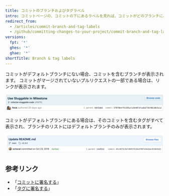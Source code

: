 ```yaml
---
title: コミットのブランチおよびタグラベル
intro: コミットページの、コミットの下にあるラベルを見れば、コミットがどのブランチにあるか簡単に分かります。
redirect_from:
  - /articles/commit-branch-and-tag-labels
  - /github/committing-changes-to-your-project/commit-branch-and-tag-labels
versions:
  fpt: '*'
  ghes: '*'
  ghae: '*'
shortTitle: Branch & tag labels
---
```


コミットがデフォルトブランチにない場合、コミットを含むブランチが表示されます。 コミットがマージされていないプルリクエストの一部である場合は、リンクが表示されます。

![コミットブランチのラベル](/assets/images/help/commits/Commit-branch-label.png)

コミットがデフォルトブランチにある場合は、そのコミットを含むタグがすべて表示され、ブランチのリストにはデフォルトブランチのみが表示されます。

![Commit-main-label](/assets/images/help/commits/Commit-master-label.png)

## 参考リンク

* 「[コミットに署名する](/articles/signing-commits)」
* 「[タグに署名する](/articles/signing-tags)」
